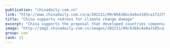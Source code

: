 ```yaml
---
publication: "chinadaily.com.cn"
link: "http://www.chinadaily.com.cn/a/202211/09/WS636bc4a9a3105ca1f22750f9.html"
title: "China supports redress for climate change damage"
excerpt: "China supports the proposal that developed countries compensate developing countries, especially those most vulnerable to the impact of climate change, for the loss and damage they suffer because of g"
image: "http://img2.chinadaily.com.cn/images/202211/09/636bc4a9a3105ca157c11498.jpeg"
group: con
rank: 11
---
```

